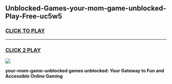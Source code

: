
## Unblocked-Games-your-mom-game-unblocked-Play-Free-uc5w5
<h3>
<a href="https://premium76.site?title=your-mom-game-unblocked&ref=23A">CLICK TO PLAY</a></h3>
<hr>

<h3>
<a href="https://premium76.site?title=your-mom-game-unblocked&ref=23A">CLICK 2 PLAY</a>
  
</h3>

<a href="https://premium76.site?title=your-mom-game-unblocked&ref=23A"><img src="https://clearcache.store/games.png"></a>


**your-mom-game-unblocked games unblocked: Your Gateway to Fun and Accessible Online Gaming**
